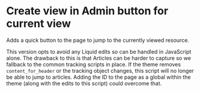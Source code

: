 # Create view in Admin button for current view
Adds a quick button to the page to jump to the currently viewed resource. 


This version opts to avoid any Liquid edits so can be handled in JavaScript alone. The drawback to this is that Articles can be harder to capture so we fallback to the common tracking scripts in place. If the theme removes `content_for_header` or the tracking object changes, this script will no longer be able to jump to articles. Adding the ID to the page as a global within the theme (along with the edits to this script) could overcome that.